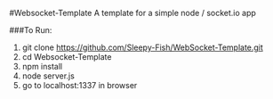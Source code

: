 #Websocket-Template
A template for a simple node / socket.io app

###To Run:
1. git clone https://github.com/Sleepy-Fish/WebSocket-Template.git
2. cd Websocket-Template
3. npm install
4. node server.js
5. go to localhost:1337 in browser
